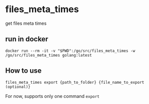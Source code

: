 # files_meta_times
get files meta times 

<h2>run in docker</h2>

```
docker run --rm -it -v "$PWD":/go/src/files_meta_times -w /go/src/files_meta_times golang:latest
```

<h2>How to use</h2>

```
files_meta_times export {path_to_folder} {file_name_to_export (optional)}
```

For now, supports only one command ```export```